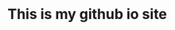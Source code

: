<html>
<header>
    </header>
        <body>
    <h1>This is my github io site</h1>
        </body>
</html>